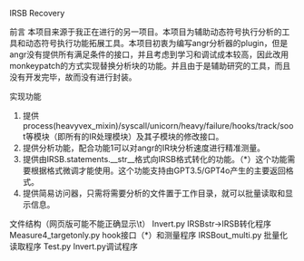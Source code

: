 IRSB Recovery

前言
本项目来源于我正在进行的另一项目。本项目为辅助动态符号执行分析的工具和动态符号执行功能拓展工具。本项目初衷为编写angr分析器的plugin，但是angr没有提供所有满足条件的接口，并且考虑到学习和调试成本较高，因此改用monkeypatch的方式实现替换分析块的功能。并且由于是辅助研究的工具，而且没有开发完毕，故而没有进行封装。

实现功能
1.	提供process(heavyvex_mixin)/syscall/unicorn/heavy/failure/hooks/track/soot等模块（即所有的IR处理模块）及其子模块的修改接口。
2.	提供分析功能，配合功能1可以对angr的IR块分析速度进行精准测量。
3.	提供由IRSB.statements.__str__格式向IRSB格式转化的功能。（*）这个功能需要根据格式微调才能使用。这个功能支持由GPT3.5/GPT4o产生的主要返回格式。
4.	提供简易访问器，只需将需要分析的文件置于工作目录，就可以批量读取和显示信息。

文件结构（网页版可能不能正确显示\t）
Invert.py					IRSBstr->IRSB转化程序
Measure4_targetonly.py	hook接口（*）和测量程序
IRSBout_multi.py			批量化读取程序
Test.py					Invert.py调试程序





